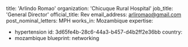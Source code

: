title: 'Arlindo Romao'
organization: 'Chicuque Rural Hospital'
job_title: 'General Director'
official_title: Rev
email_address: arliromao@gmail.com
post_nominal_letters: MPH
works_in: Mozambique
expertise:
  - hypertension
id: 3d65fe4b-28c6-44a3-b457-d4b2ff2e36bb
country:
  - mozambique
blueprint: networking
